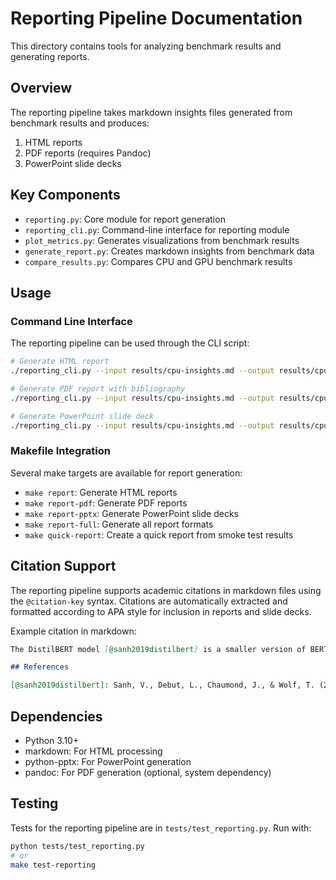 # Reporting Pipeline Documentation

This directory contains tools for analyzing benchmark results and generating reports.

## Overview

The reporting pipeline takes markdown insights files generated from benchmark results and produces:

1. HTML reports
2. PDF reports (requires Pandoc)
3. PowerPoint slide decks

## Key Components

- `reporting.py`: Core module for report generation
- `reporting_cli.py`: Command-line interface for reporting module
- `plot_metrics.py`: Generates visualizations from benchmark results
- `generate_report.py`: Creates markdown insights from benchmark data
- `compare_results.py`: Compares CPU and GPU benchmark results

## Usage

### Command Line Interface

The reporting pipeline can be used through the CLI script:

```bash
# Generate HTML report
./reporting_cli.py --input results/cpu-insights.md --output results/cpu-report.html --format html

# Generate PDF report with bibliography
./reporting_cli.py --input results/cpu-insights.md --output results/cpu-report.pdf --format pdf --bibliography

# Generate PowerPoint slide deck
./reporting_cli.py --input results/cpu-insights.md --output results/cpu-slides.pptx --format pptx --figures results/figures --bibliography
```

### Makefile Integration

Several make targets are available for report generation:

- `make report`: Generate HTML reports
- `make report-pdf`: Generate PDF reports
- `make report-pptx`: Generate PowerPoint slide decks
- `make report-full`: Generate all report formats
- `make quick-report`: Create a quick report from smoke test results

## Citation Support

The reporting pipeline supports academic citations in markdown files using the `@citation-key` syntax. Citations are automatically extracted and formatted according to APA style for inclusion in reports and slide decks.

Example citation in markdown:
```markdown
The DistilBERT model [@sanh2019distilbert] is a smaller version of BERT.

## References

[@sanh2019distilbert]: Sanh, V., Debut, L., Chaumond, J., & Wolf, T. (2019). DistilBERT, a distilled version of BERT: smaller, faster, cheaper and lighter. arXiv preprint arXiv:1910.01108.
```

## Dependencies

- Python 3.10+
- markdown: For HTML processing
- python-pptx: For PowerPoint generation
- pandoc: For PDF generation (optional, system dependency)

## Testing

Tests for the reporting pipeline are in `tests/test_reporting.py`. Run with:

```bash
python tests/test_reporting.py
# or
make test-reporting
```
